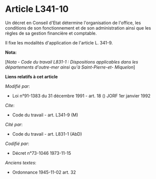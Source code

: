 # Article L341-10

Un décret en Conseil d'Etat détermine l'organisation de l'office, les conditions de son fonctionnement et de son
administration ainsi que les règles de sa gestion financière et comptable.

Il fixe les modalités d'application de l'article L. 341-9.

**Nota:**

[*Nota - Code du travail L831-1 : Dispositions applicables dans les départements d'outre-mer ainsi qu'à Saint-Pierre-et-
Miquelon*]

**Liens relatifs à cet article**

_Modifié par_:

  - Loi n°91-1383 du 31 décembre 1991 - art. 18 () JORF 1er janvier 1992

_Cite_:

  - Code du travail - art. L341-9 (M)

_Cité par_:

  - Code du travail - art. L831-1 (AbD)

_Codifié par_:

  - Décret n°73-1046 1973-11-15

_Anciens textes_:

  - Ordonnance 1945-11-02 art. 32
